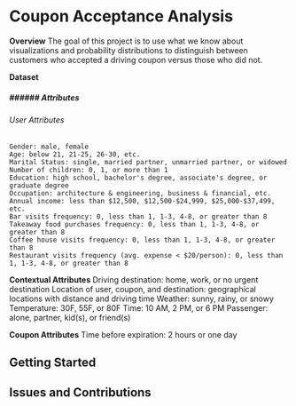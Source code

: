 # Coupon Acceptance Analysis

**Overview**
The goal of this project is to use what we know about visualizations and probability distributions to distinguish between customers who accepted a driving coupon versus those who did not.

**Dataset**

##### ###### Attributes

###### User Attributes

    Gender: male, female
    Age: below 21, 21-25, 26-30, etc.
    Marital Status: single, married partner, unmarried partner, or widowed
    Number of children: 0, 1, or more than 1
    Education: high school, bachelor's degree, associate's degree, or graduate degree
    Occupation: architecture & engineering, business & financial, etc.
    Annual income: less than $12,500, $12,500-$24,999, $25,000-$37,499, etc.
    Bar visits frequency: 0, less than 1, 1-3, 4-8, or greater than 8
    Takeaway food purchases frequency: 0, less than 1, 1-3, 4-8, or greater than 8
    Coffee house visits frequency: 0, less than 1, 1-3, 4-8, or greater than 8
    Restaurant visits frequency (avg. expense < $20/person): 0, less than 1, 1-3, 4-8, or greater than 8

**Contextual Attributes**
    Driving destination: home, work, or no urgent destination
    Location of user, coupon, and destination: geographical locations with distance and driving time
    Weather: sunny, rainy, or snowy
    Temperature: 30F, 55F, or 80F
    Time: 10 AM, 2 PM, or 6 PM
    Passenger: alone, partner, kid(s), or friend(s)

**Coupon Attributes**
    Time before expiration: 2 hours or one day

## Getting Started




## Issues and Contributions


